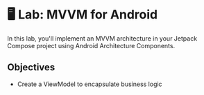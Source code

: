 # 🖥 Lab: MVVM for Android
In this lab, you'll implement an MVVM architecture in your Jetpack Compose project using Android Architecture Components.

## Objectives
- Create a ViewModel to encapsulate business logic